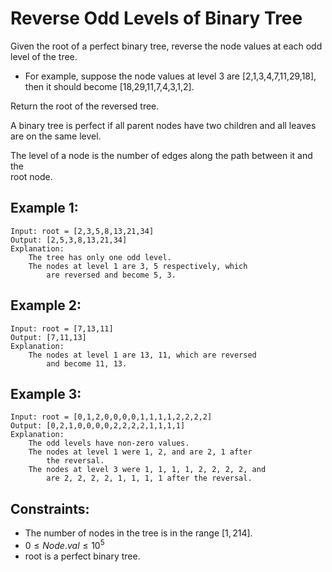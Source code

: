 # Reverse Odd Levels of Binary Tree

Given the root of a perfect binary tree, reverse the node values at each odd  
level of the tree.

* For example, suppose the node values at level 3 are [2,1,3,4,7,11,29,18],  
    then it should become [18,29,11,7,4,3,1,2].

Return the root of the reversed tree.

A binary tree is perfect if all parent nodes have two children and all leaves  
are on the same level.

The level of a node is the number of edges along the path between it and the  
root node.

 

## Example 1:

    Input: root = [2,3,5,8,13,21,34]
    Output: [2,5,3,8,13,21,34]
    Explanation: 
        The tree has only one odd level.
        The nodes at level 1 are 3, 5 respectively, which 
            are reversed and become 5, 3.

## Example 2:

    Input: root = [7,13,11]
    Output: [7,11,13]
    Explanation: 
        The nodes at level 1 are 13, 11, which are reversed 
            and become 11, 13.
    
## Example 3:

    Input: root = [0,1,2,0,0,0,0,1,1,1,1,2,2,2,2]
    Output: [0,2,1,0,0,0,0,2,2,2,2,1,1,1,1]
    Explanation: 
        The odd levels have non-zero values.
        The nodes at level 1 were 1, 2, and are 2, 1 after 
            the reversal.
        The nodes at level 3 were 1, 1, 1, 1, 2, 2, 2, 2, and 
            are 2, 2, 2, 2, 1, 1, 1, 1 after the reversal.

 

## Constraints:

* The number of nodes in the tree is in the range $[1, 214]$.
* $0 \le Node.val \le 10^5$
* root is a perfect binary tree.

